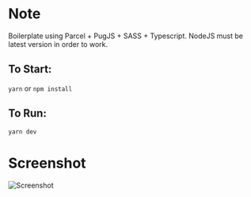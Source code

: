 # Note

Boilerplate using Parcel + PugJS + SASS + Typescript. NodeJS must be latest version in order to work.

## To Start:
```yarn```
or 
```npm install```

## To Run:
```yarn dev```

# Screenshot

![Screenshot](screenshot.png)
